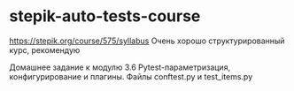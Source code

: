 # stepik-auto-tests-course
https://stepik.org/course/575/syllabus
Очень хорошо структурированный курс, рекомендую


Домашнее задание к модулю 3.6 Pytest-параметризация, конфигурирование и плагины. Файлы conftest.py и test_items.py
